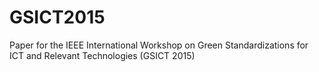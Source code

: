 # GSICT2015
Paper for the IEEE International Workshop on Green Standardizations for ICT and Relevant Technologies (GSICT 2015)
